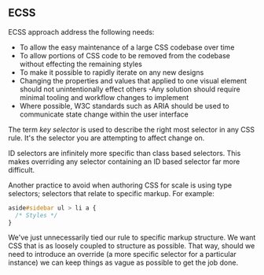 ## ECSS
ECSS approach address the following needs:
- To allow the easy maintenance of a large CSS codebase over time
- To allow portions of CSS code to be removed from the codebase without effecting
the remaining styles
- To make it possible to rapidly iterate on any new designs
- Changing the properties and values that applied to one visual element should not
unintentionally effect others
-Any solution should require minimal tooling and workflow changes to
implement
- Where possible, W3C standards such as ARIA should be used to communicate
state change within the user interface

The term *key selector* is used to describe the right most selector in any CSS
rule. It's the selector you are attempting to affect change on.

ID selectors are infinitely more specific than
class based selectors. This makes overriding any selector containing an ID based selector far
more difficult.

Another practice to avoid when authoring CSS for scale is using type selectors; selectors
that relate to specific markup. For example:
```css
aside#sidebar ul > li a {
  /* Styles */
}
```
We've just unnecessarily tied our rule to specific markup structure.
We want CSS that is as loosely coupled to structure as possible. That way, should we need
to introduce an override (a more specific selector for a particular instance) we can keep
things as vague as possible to get the job done.

